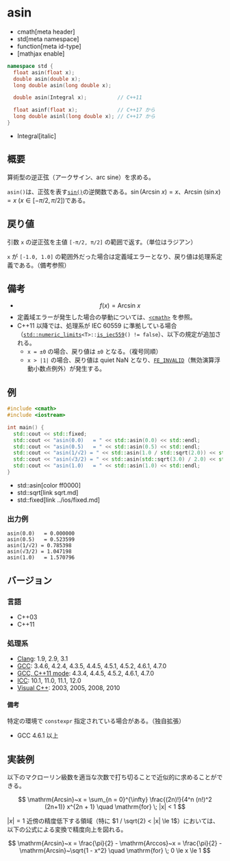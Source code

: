 # asin
* cmath[meta header]
* std[meta namespace]
* function[meta id-type]
* [mathjax enable]

```cpp
namespace std {
  float asin(float x);
  double asin(double x);
  long double asin(long double x);

  double asin(Integral x);          // C++11

  float asinf(float x);             // C++17 から
  long double asinl(long double x); // C++17 から
}
```
* Integral[italic]

## 概要
算術型の逆正弦（アークサイン、arc sine）を求める。

`asin()`は、正弦を表す[`sin()`](sin.md)の逆関数である。$\sin(\mathrm{Arcsin}~x) = x$、$\mathrm{Arcsin}~(\sin x) = x ~ (x \in [-\pi/2, \pi/2])$である。


## 戻り値
引数 `x` の逆正弦を主値 `[-π/2, π/2]` の範囲で返す。（単位はラジアン）

`x` が `[-1.0, 1.0]` の範囲外だった場合は定義域エラーとなり、戻り値は処理系定義である。（備考参照）


## 備考
- $$ f(x) = \mathrm{Arcsin}~x $$
- 定義域エラーが発生した場合の挙動については、[`<cmath>`](../cmath.md) を参照。
- C++11 以降では、処理系が IEC 60559 に準拠している場合（[`std::numeric_limits`](../limits/numeric_limits.md)`<T>::`[`is_iec559`](../limits/numeric_limits/is_iec559.md)`() != false`）、以下の規定が追加される。
	- `x = ±0` の場合、戻り値は `±0` となる。（複号同順）
	- `x > |1|` の場合、戻り値は quiet NaN となり、[`FE_INVALID`](../cfenv/fe_invalid.md)（無効演算浮動小数点例外）が発生する。


## 例
```cpp example
#include <cmath>
#include <iostream>

int main() {
  std::cout << std::fixed;
  std::cout << "asin(0.0)   = " << std::asin(0.0) << std::endl;
  std::cout << "asin(0.5)   = " << std::asin(0.5) << std::endl;
  std::cout << "asin(1/√2) = " << std::asin(1.0 / std::sqrt(2.0)) << std::endl;
  std::cout << "asin(√3/2) = " << std::asin(std::sqrt(3.0) / 2.0) << std::endl;
  std::cout << "asin(1.0)   = " << std::asin(1.0) << std::endl;
}
```
* std::asin[color ff0000]
* std::sqrt[link sqrt.md]
* std::fixed[link ../ios/fixed.md]

### 出力例
```
asin(0.0)   = 0.000000
asin(0.5)   = 0.523599
asin(1/√2) = 0.785398
asin(√3/2) = 1.047198
asin(1.0)   = 1.570796
```

## バージョン
### 言語
- C++03
- C++11

### 処理系
- [Clang](/implementation.md#clang): 1.9, 2.9, 3.1
- [GCC](/implementation.md#gcc): 3.4.6, 4.2.4, 4.3.5, 4.4.5, 4.5.1, 4.5.2, 4.6.1, 4.7.0
- [GCC, C++11 mode](/implementation.md#gcc): 4.3.4, 4.4.5, 4.5.2, 4.6.1, 4.7.0
- [ICC](/implementation.md#icc): 10.1, 11.0, 11.1, 12.0
- [Visual C++](/implementation.md#visual_cpp): 2003, 2005, 2008, 2010

#### 備考
特定の環境で `constexpr` 指定されている場合がある。（独自拡張）

- GCC 4.6.1 以上


## 実装例
以下のマクローリン級数を適当な次数で打ち切ることで近似的に求めることができる。

$$ \mathrm{Arcsin}~x = \sum_{n = 0}^{\infty} \frac{(2n)!}{4^n (n!)^2 (2n+1)} x^{2n + 1} \quad \mathrm{for} \; |x| < 1 $$


$|x| = 1$ 近傍の精度低下する領域（特に $1 / \sqrt{2} < |x| \le 1$）においては、以下の公式による変換で精度向上を図れる。

$$ \mathrm{Arcsin}~x = \frac{\pi}{2} - \mathrm{Arccos}~x = \frac{\pi}{2} - \mathrm{Arcsin}~\sqrt{1 - x^2} \quad \mathrm{for} \; 0 \le x \le 1 $$
